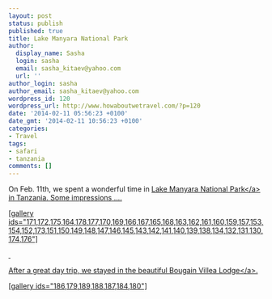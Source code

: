 ```yaml
---
layout: post
status: publish
published: true
title: Lake Manyara National Park
author:
  display_name: Sasha
  login: sasha
  email: sasha_kitaev@yahoo.com
  url: ''
author_login: sasha
author_email: sasha_kitaev@yahoo.com
wordpress_id: 120
wordpress_url: http://www.howaboutwetravel.com/?p=120
date: '2014-02-11 05:56:23 +0100'
date_gmt: '2014-02-11 10:56:23 +0100'
categories:
- Travel
tags:
- safari
- tanzania
comments: []
---
```

<p>On Feb. 11th, we spent a wonderful time in <a href="https:&#47;&#47;maps.google.com&#47;maps&#47;place?q=lake+manyara+national+park&amp;cid=0">Lake Manyara National Park<&#47;a> in Tanzania. Some impressions ....</p>
<p>[gallery ids="171,172,175,164,178,177,170,169,166,167,165,168,163,162,161,160,159,157,153,154,152,173,151,150,149,148,147,146,145,143,142,141,140,139,138,134,132,131,130,174,176"]</p>
<p>&nbsp;</p>
<p>After a great day trip, we stayed in the beautiful <a href="http:&#47;&#47;www.bougainvillealodge.net">Bougain Villea Lodge<&#47;a>.</p>
<p>[gallery ids="186,179,189,188,187,184,180"]</p>
